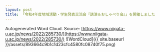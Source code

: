 ```yaml
---
layout: post
title: 「令和4年度地域活動・学生発表交流会『講演＆おしゃべり会』」を開催しました
---
```

Autogenerated Word Cloud.
Source\: [https://www.niigata-u.ac.jp/news/2022/285730/](https://www.niigata-u.ac.jp/news/2022/285730/)
![WordCloud]({{ site.baseurl }}/assets/893664c9b1c1d23cfc4580fc08740f75.png)
